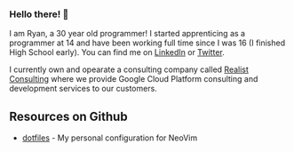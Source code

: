 ### Hello there! 👋

I am Ryan, a 30 year old programmer! I started apprenticing as a programmer at 14 and have been working full time since I was 16 (I finished High School early). You can find me on [LinkedIn](https://www.linkedin.com/in/ryandenotter/) or [Twitter](https://twitter.com/ryandenotter).

I currently own and opearate a consulting company called [Realist Consulting](http://www.realist.ai) where we provide Google Cloud Platform consulting and development services to our customers.

## Resources on Github
- [dotfiles](https://www.github.com/RyandenOtter/dotfiles) - My personal configuration for NeoVim
